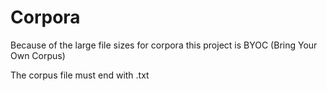 # Corpora

Because of the large file sizes for corpora this project is BYOC (Bring Your Own Corpus)

The corpus file must end with .txt
